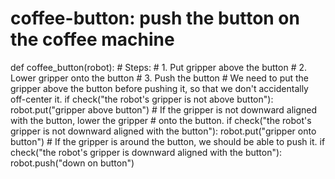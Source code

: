 

# coffee-button: push the button on the coffee machine
def coffee_button(robot):
    # Steps:
    #  1. Put gripper above the button
    #  2. Lower gripper onto the button
    #  3. Push the button
    # We need to put the gripper above the button before pushing it, so that we don't accidentally off-center it.
    if check("the robot's gripper is not above button"):
        robot.put("gripper above button")
    # If the gripper is not downward aligned with the button, lower the gripper
    # onto the button.
    if check("the robot's gripper is not downward aligned with the button"):
        robot.put("gripper onto button")
    # If the gripper is around the button, we should be able to push it.
    if check("the robot's gripper is downward aligned with the button"):
        robot.push("down on button")
